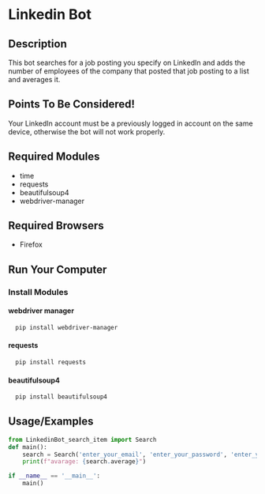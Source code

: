 
# Linkedin Bot
 ## Description
This bot searches for a job posting you specify on LinkedIn and adds the number of employees of the company that posted that job posting to a list and averages it.

## Points To Be Considered!
Your LinkedIn account must be a previously logged in account on the same device, otherwise the bot will not work properly.

## Required Modules
* time
* requests
* beautifulsoup4
* webdriver-manager


## Required Browsers

* Firefox

  
## Run Your Computer

### Install Modules

#### webdriver manager
```bash
  pip install webdriver-manager
```

#### requests

```bash
  pip install requests
```

#### beautifulsoup4

```bash
  pip install beautifulsoup4
```


  
## Usage/Examples

```python
from LinkedinBot_search_item import Search
def main():
    search = Search('enter_your_email', 'enter_your_password', 'enter_your_job_name', 'enter_num_page')
    print(f"avarage: {search.average}")

if __name__ == '__main__':
    main()
```

  
